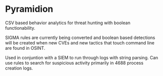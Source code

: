 # Pyramidion
CSV based behavior analytics for threat hunting with boolean functionability.

SIGMA rules are currently being converted and boolean based detections will be created when new CVEs and new tactics that touch command line are found in OSINT. 

Used in conjuntion with a SIEM to run through logs with string parsing. Can use rules to search for suspicious activity primarily in 4688 process creation logs. 
